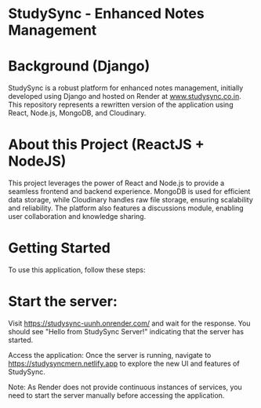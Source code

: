 # StudySync - Enhanced Notes Management

# Background (Django)
StudySync is a robust platform for enhanced notes management, initially developed using Django and hosted on Render at www.studysync.co.in. This repository represents a rewritten version of the application using React, Node.js, MongoDB, and Cloudinary.

# About this Project (ReactJS + NodeJS)
This project leverages the power of React and Node.js to provide a seamless frontend and backend experience. MongoDB is used for efficient data storage, while Cloudinary handles raw file storage, ensuring scalability and reliability. The platform also features a discussions module, enabling user collaboration and knowledge sharing.

# Getting Started
To use this application, follow these steps:

# Start the server:
Visit https://studysync-uunh.onrender.com/ and wait for the response. You should see "Hello from StudySync Server!" indicating that the server has started.

Access the application: Once the server is running, navigate to https://studysyncmern.netlify.app to explore the new UI and features of StudySync.

Note: As Render does not provide continuous instances of services, you need to start the server manually before accessing the application.

